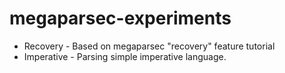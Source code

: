 # megaparsec-experiments

- Recovery - Based on megaparsec "recovery" feature tutorial
- Imperative - Parsing simple imperative language.